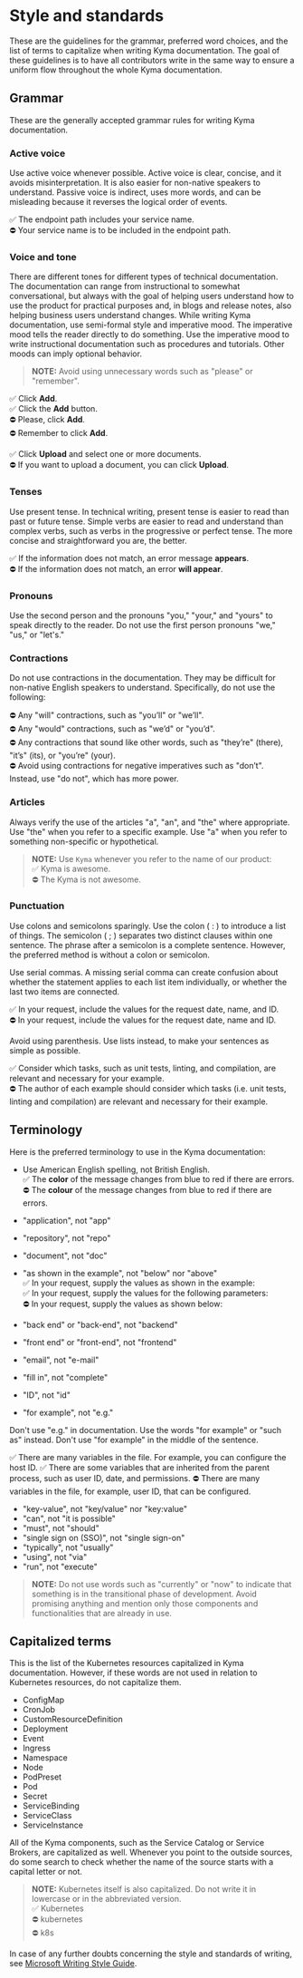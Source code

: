 # Style and standards

These are the guidelines for the grammar, preferred word choices, and the list of terms to capitalize when writing Kyma documentation. The goal of these guidelines is to have all contributors write in the same way to ensure a uniform flow throughout the whole Kyma documentation.

## Grammar

These are the generally accepted grammar rules for writing Kyma documentation.

### Active voice

Use active voice whenever possible. Active voice is clear, concise, and it avoids misinterpretation. It is also easier for non-native speakers to understand. Passive voice is indirect, uses more words, and can be misleading because it reverses the logical order of events.

✅ The endpoint path includes your service name.   
⛔️ Your service name is to be included in the endpoint path.

### Voice and tone

There are different tones for different types of technical documentation. The documentation can range from instructional to somewhat conversational, but always with the goal of helping users understand how to use the product for practical purposes and, in blogs and release notes, also helping business users understand changes. While writing Kyma documentation, use semi-formal style and imperative mood. The imperative mood tells the reader directly to do something. Use the imperative mood to write instructional documentation such as procedures and tutorials. Other moods can imply optional behavior.

> **NOTE:** Avoid using unnecessary words such as "please" or "remember".

✅ Click **Add**.  
✅ Click the **Add** button.  
⛔️ Please, click **Add**.    
⛔️ Remember to click **Add**.

✅ Click **Upload** and select one or more documents.  
⛔️ If you want to upload a document, you can click **Upload**.


### Tenses

Use present tense. In technical writing, present tense is easier to read than past or future tense. Simple verbs are easier to read and understand than complex verbs, such as verbs in the progressive or perfect tense. The more concise and straightforward you are, the better.

✅ If the information does not match, an error message **appears**.  
⛔️ If the information does not match, an error **will appear**.

### Pronouns

Use the second person and the pronouns "you," "your," and "yours" to speak directly to the reader. Do not use the first person pronouns "we," "us," or "let's."

### Contractions

Do not use contractions in the documentation. They may be difficult for non-native English speakers to understand. Specifically, do not use the following:

⛔️ Any "will" contractions, such as "you’ll" or "we’ll".  
⛔️ Any "would" contractions, such as "we’d" or "you’d".   
⛔️ Any contractions that sound like other words, such as "they’re" (there), "it’s" (its), or "you’re" (your).   
⛔️ Avoid using contractions for negative imperatives such as "don’t". Instead, use "do not", which has more power.

### Articles

Always verify the use of the articles "a", "an", and "the" where appropriate. Use "the" when you refer to a specific example. Use "a" when you refer to something non-specific or hypothetical.

> **NOTE:** Use `Kyma` whenever you refer to the name of our product:   
✅ Kyma is awesome.  
⛔️ The Kyma is not awesome.

### Punctuation

Use colons and semicolons sparingly. Use the colon ( : ) to introduce a list of things. The semicolon ( ; ) separates two distinct clauses within one sentence. The phrase after a semicolon is a complete sentence. However, the preferred method is without a colon or semicolon.

Use serial commas. A missing serial comma can create confusion about whether the statement applies to each list item individually, or whether the last two items are connected.

✅ In your request, include the values for the request date, name, and ID.   
⛔️ In your request, include the values for the request date, name and ID.

Avoid using parenthesis. Use lists instead, to make your sentences as simple as possible.

✅ Consider which tasks, such as unit tests, linting, and compilation, are relevant and necessary for your example.  
⛔️ The author of each example should consider which tasks (i.e. unit tests, linting and compilation) are relevant and necessary for their example.

## Terminology

Here is the preferred terminology to use in the Kyma documentation:

* Use American English spelling, not British English.   
  ✅ The **color** of the message changes from blue to red if there are errors.  
  ⛔️ The **colour** of the message changes from blue to red if there are errors.

* "application", not "app"
* "repository", not "repo"
* "document", not "doc"
* "as shown in the example", not "below" nor "above"  
✅ In your request, supply the values as shown in the example:   
✅ In your request, supply the values for the following parameters:    
⛔️ In your request, supply the values as shown below:

* "back end" or "back-end", not "backend"
* "front end" or "front-end", not "frontend"
* "email", not "e-mail"
* "fill in", not "complete"
* "ID", not "id"
* "for example", not "e.g."  

Don't use "e.g." in documentation. Use the words "for example" or "such as" instead. Don't use "for example" in the middle of the sentence.

✅ There are many variables in the file. For example, you can configure the host ID.
✅ There are some variables that are inherited from the parent process, such as user ID, date, and permissions. 
⛔️ There are many variables in the file, for example, user ID, that can be configured.

* "key-value", not "key/value" nor "key:value"
* "can", not "it is possible"
* "must", not "should"
* "single sign on (SSO)", not "single sign-on"
* "typically", not "usually"
* "using", not "via"
* "run", not "execute"  

> **NOTE:** Do not use words such as "currently" or "now" to indicate that something is in the transitional phase of development. Avoid promising anything and mention only those components and functionalities that are already in use.

## Capitalized terms

This is the list of the Kubernetes resources capitalized in Kyma documentation. However, if these words are not used in relation to Kubernetes resources, do not capitalize them.

- ConfigMap
- CronJob
- CustomResourceDefinition
- Deployment
- Event
- Ingress
- Namespace
- Node
- PodPreset
- Pod
- Secret
- ServiceBinding
- ServiceClass
- ServiceInstance

All of the Kyma components, such as the Service Catalog or Service Brokers, are capitalized as well. Whenever you point to the outside sources, do some search to check whether the name of the source starts with a capital letter or not.

>**NOTE:** Kubernetes itself is also capitalized. Do not write it in lowercase or in the abbreviated version.       
  ✅ Kubernetes  
  ⛔️ kubernetes   
  ⛔️ k8s

In case of any further doubts concerning the style and standards of writing, see [Microsoft Writing Style Guide](https://docs.microsoft.com/en-us/style-guide/welcome/).
